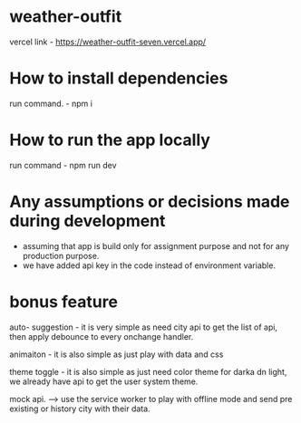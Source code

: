 # weather-outfit

vercel link - https://weather-outfit-seven.vercel.app/

# How to install dependencies
run command. -  npm i

# How to run the app locally
run command - npm run dev

# Any assumptions or decisions made during development
 - assuming that app is build only for assignment purpose and not for any production purpose.
 - we have added api key in the code instead of environment variable.


# bonus feature
auto- suggestion -  it is very simple as need city api to get the list of api, then apply debounce to every onchange handler.

animaiton -  it is also simple as just play with data and css

theme toggle - it is also simple as just need color theme for darka dn light, we already have api to get the user system theme.

mock api. --> use the service worker to play with offline mode and send pre existing or history city with their data.